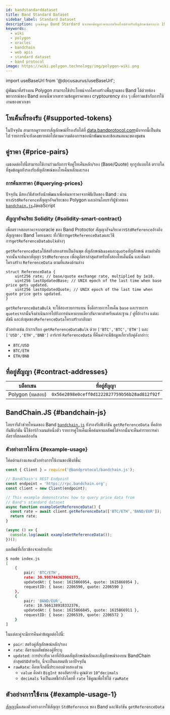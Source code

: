 ```yaml
---
id: bandstandarddataset
title: Band Standard Dataset
sidebar_label: Standard Dataset
description: ฐานข้อมูล Band Stardard นำเสนอข้อมูลราคาแบบเรียลไทม์สำหรับสัญลักษณ์มากกว่า 196+ ซึ่งครอบคลุมทั่วสินทรัพย์ crypto การแลกเปลี่ยนและสินค้าต่างประเทศ
keywords:
  - wiki
  - polygon
  - oracles
  - bandchain
  - web apis
  - standard dataset
  - band protocol
image: https://wiki.polygon.technology/img/polygon-wiki.png
---
```

import useBaseUrl from '@docusaurus/useBaseUrl';

ผู้พัฒนาที่สร้างบน Polygon สามารถใช้ประโยชน์จากโครงสร้างพื้นฐานของ Band ได้ด้วยห้องพยากรณ์ของ Band ตอนนี้พวกเขารวมข้อมูลราคาของ cryptourency ต่าง ๆ เพื่อรวมเข้ากับการใช้งานของพวกเขา

## โทเค็นที่รองรับ {#supported-tokens}

ในปัจจุบัน สามารถดูรายการสัญลักษณ์ที่รองรับได้ที่ [data.bandprotocol.com](http://data.bandprotcool.com)นับจากนี้เป็นต้นไป รายการนี้จะยังคงขยายต่อไปตามความต้องการของนักพัฒนาและข้อเสนอแนะของชุมชน

## คู่ราคา {#price-pairs}

เมธอดต่อไปนี้สามารถใช้งานร่วมกับการจับคู่โทเค็นหลัก/รอง (Base/Quote) ทุกรูปแบบได้ ตราบใดที่ชุดข้อมูลยังรองรับสัญลักษณ์ของโทเค็นหลักและรอง

### การค้นหาราคา {#querying-prices}

ปัจจุบัน มีสองวิธีสำหรับนักพัฒนาเพื่อค้นหาราคาจากพิธีเปิดของ Band : ผ่านทาง`StdReference`สัญญาอัจฉริยะของ Polygon และผ่านไลบรารีผู้ช่วยของ [`bandchain.js`](https://www.npmjs.com/package/%40bandprotocol%2Fbandchain.js)JavaScript

### สัญญาอัจฉริยะ Solidity {#solidity-smart-contract}

เพื่อตรวจสอบราคาจากoracle ของ Band Protoctor สัญญาอัจฉริยะควร`StdReference`อ้างอิงสัญญาของ Band โดยเฉพาะ ทั้งวิธีการ`getReferenceData`และวิธีการ`getReferenceDatabulk`ต่างๆ

`getReferenceData`ใช้สตริงสองสายเป็นอินพุต สัญลักษณ์`base`และ`quote`สัญลักษณ์ ตามลำดับจากนั้นจะค้นหาสัญญา `StdReference` เพื่อดูอัตราล่าสุดสำหรับทั้งสองโทเค็นนั้น และคืนค่าโครงสร้าง `ReferenceData` ตามที่แสดงด้านล่าง

```
struct ReferenceData {
    uint256 rate; // base/quote exchange rate, multiplied by 1e18.
    uint256 lastUpdatedBase; // UNIX epoch of the last time when base price gets updated.
    uint256 lastUpdatedQuote; // UNIX epoch of the last time when quote price gets updated.
}
```

`getReferenceDataBulk` จะใช้สองรายการแทน ซึ่งคือรายการโทเค็น `base` และรายการ `quotes`จากนั้นจึงดำเนินการไปยังการค้นหาแบบเดียวกันราคาสำหรับแต่ละฐาน / คู่ที่อ้างว้าง แต่ละดัชนี และส่งชุดของ`ReferenceData`โครงสร้างกลับมา

ตัวอย่างเช่น ถ้าเราเรียก `getReferenceDataBulk` ด้วย `['BTC','BTC','ETH']` และ `['USD','ETH','BNB']` อาร์เรย์ `ReferenceData` ที่คืนค่าจะมีข้อมูลเกี่ยวกับคู่ดังกล่าว:

- `BTC/USD`
- `BTC/ETH`
- `ETH/BNB`

## ที่อยู่สัญญา {#contract-addresses}

| บล็อกเชน | ที่อยู่สัญญา |
| -------------------- | :------------------------------------------: |
| Polygon (ทดสอบ) | `0x56e2898e0ceff0d1222827759b56b28ad812f92f` |

## BandChain.JS {#bandchain-js}

ไลบรารีตัวช่วยโหนดของ Band [`bandchain.js`](https://www.npmjs.com/package/@bandprotocol/bandchain.js)  ยังรองรับฟังก์ชัน `getReferenceData` ที่คล้ายกันฟังก์ชัน นี้ใช้อาร์กิวเมนต์หนึ่งตัว รายการคู่โทเค็นเพื่อค้นหาผลลัพธ์ได้จากนั้นจะคืนค่ารายการค่าอัตราที่สอดคล้องกัน


### ตัวอย่างการใช้งาน {#example-usage}

โค้ดด้านล่างแสดงตัวอย่างการใช้งานของฟังก์ชั่น:

```javascript
const { Client } = require('@bandprotocol/bandchain.js');

// BandChain's REST Endpoint
const endpoint = 'https://rpc.bandchain.org';
const client = new Client(endpoint);

// This example demonstrates how to query price data from
// Band's standard dataset
async function exampleGetReferenceData() {
  const rate = await client.getReferenceData(['BTC/ETH','BAND/EUR']);
  return rate;
}

(async () => {
  console.log(await exampleGetReferenceData());
})();

```

ผลลัพธ์ที่เกี่ยวข้องจะคล้ายกับ:

```bash
$ node index.js
[
    {
        pair: 'BTC/ETH',
        rate: 30.998744363906173,
        updatedAt: { base: 1615866954, quote: 1615866954 },
        requestID: { base: 2206590, quote: 2206590 }
    },
    {
        pair: 'BAND/EUR',
        rate: 10.566138918332376,
        updatedAt: { base: 1615866845, quote: 1615866911 },
        requestID: { base: 2206539, quote: 2206572 }
    }
]
```

ในแต่ละคู่จะมีการคืนค่าข้อมูลต่อไปนี้:

- `pair`: สตริงคู่สัญลักษณ์หลัก/รอง
- `rate`: อัตราผลลัพธ์ของคู่ที่ระบุ
- `updated`: การประทับเวลาที่อัปเดตสัญลักษณ์หลักและสัญลักษณ์รองบน BandChain ล่าสุด`USD`สำหรับ, นี่จะเป็นแสตมป์เวลาปัจจุบัน
- `rawRate`: อ็อบเจ็กต์นี้ประกอบด้วยสองส่วน
  - `value` คือค่า `BigInt` ของอัตราจริง คูณด้วย `10^decimals`
  - `decimals` จึงเป็นเลขชี้กำลังโดยที่ `rate` ใช้คูณเพื่อให้ได้ `rawRate`

## ตัวอย่างการใช้งาน {#example-usage-1}

[สัญญา](https://gist.github.com/tansawit/a66d460d4e896aa94a0790df299251db)นี้แสดงตัวอย่างการใช้สัญญา `StdReference` ของ Band และฟังก์ชัน `getReferenceData`